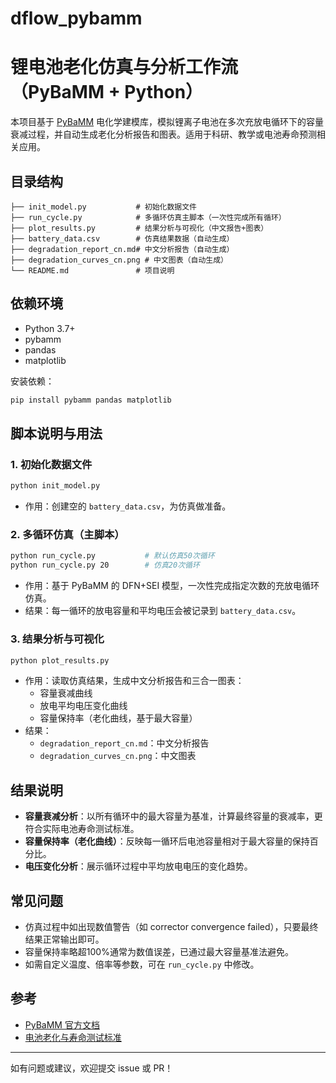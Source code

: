 # dflow_pybamm
# 锂电池老化仿真与分析工作流（PyBaMM + Python）

本项目基于 [PyBaMM](https://www.pybamm.org/) 电化学建模库，模拟锂离子电池在多次充放电循环下的容量衰减过程，并自动生成老化分析报告和图表。适用于科研、教学或电池寿命预测相关应用。

## 目录结构

```
├── init_model.py           # 初始化数据文件
├── run_cycle.py            # 多循环仿真主脚本（一次性完成所有循环）
├── plot_results.py         # 结果分析与可视化（中文报告+图表）
├── battery_data.csv        # 仿真结果数据（自动生成）
├── degradation_report_cn.md# 中文分析报告（自动生成）
├── degradation_curves_cn.png # 中文图表（自动生成）
└── README.md               # 项目说明
```

## 依赖环境

- Python 3.7+
- pybamm
- pandas
- matplotlib

安装依赖：
```bash
pip install pybamm pandas matplotlib
```

## 脚本说明与用法

### 1. 初始化数据文件

```bash
python init_model.py
```
- 作用：创建空的 `battery_data.csv`，为仿真做准备。

### 2. 多循环仿真（主脚本）

```bash
python run_cycle.py           # 默认仿真50次循环
python run_cycle.py 20        # 仿真20次循环
```
- 作用：基于 PyBaMM 的 DFN+SEI 模型，一次性完成指定次数的充放电循环仿真。
- 结果：每一循环的放电容量和平均电压会被记录到 `battery_data.csv`。

### 3. 结果分析与可视化

```bash
python plot_results.py
```
- 作用：读取仿真结果，生成中文分析报告和三合一图表：
  - 容量衰减曲线
  - 放电平均电压变化曲线
  - 容量保持率（老化曲线，基于最大容量）
- 结果：
  - `degradation_report_cn.md`：中文分析报告
  - `degradation_curves_cn.png`：中文图表

## 结果说明

- **容量衰减分析**：以所有循环中的最大容量为基准，计算最终容量的衰减率，更符合实际电池寿命测试标准。
- **容量保持率（老化曲线）**：反映每一循环后电池容量相对于最大容量的保持百分比。
- **电压变化分析**：展示循环过程中平均放电电压的变化趋势。

## 常见问题

- 仿真过程中如出现数值警告（如 corrector convergence failed），只要最终结果正常输出即可。
- 容量保持率略超100%通常为数值误差，已通过最大容量基准法避免。
- 如需自定义温度、倍率等参数，可在 `run_cycle.py` 中修改。

## 参考
- [PyBaMM 官方文档](https://docs.pybamm.org/en/latest/)
- [电池老化与寿命测试标准](https://www.sciencedirect.com/science/article/pii/S0378775319306237)

---

如有问题或建议，欢迎提交 issue 或 PR！ 

